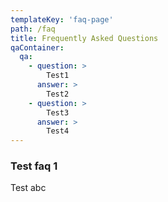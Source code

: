```yaml
---
templateKey: 'faq-page'
path: /faq
title: Frequently Asked Questions
qaContainer:
  qa:
    - question: >
        Test1
      answer: >
        Test2
    - question: >
        Test3
      answer: >
        Test4
---
```

### Test faq 1
Test abc